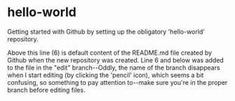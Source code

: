 hello-world
===========

Getting started with Github by setting up the obligatory 'hello-world' repository.

Above this line (6) is default content of the README.md file created by Github when the new repository was created. Line 6
and below was added to the file in the "edit" branch--Oddly, the name of the branch disappears when I start editing (by
clicking the 'pencil' icon), which seems a bit confusing, so something to pay attention to--make sure you're in the proper
branch before editing files. 

